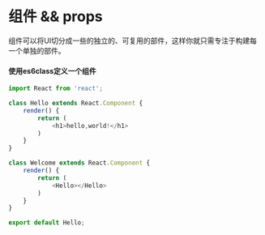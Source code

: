 # 组件 && props

组件可以将UI切分成一些的独立的、可复用的部件，这样你就只需专注于构建每一个单独的部件。

#### 使用es6class定义一个组件

```js
import React from 'react';

class Hello extends React.Component {
    render() {
        return (
            <h1>hello,world!</h1>
        )
    }
}

class Welcome extends React.Component {
    render() {
        return (
            <Hello></Hello> 
        )
    }
}

export default Hello;
```